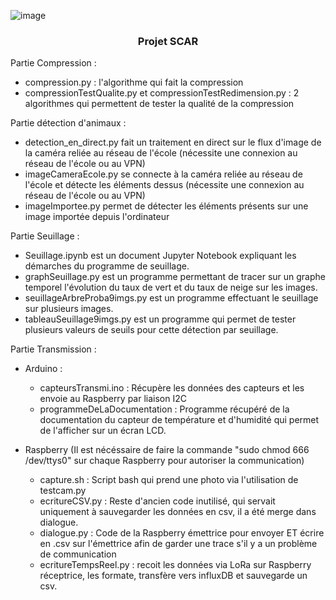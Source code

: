 
![image](https://github.com/Projet-SCAR/SCAR/assets/90306617/c388bb57-7889-41c6-8f22-ef493058995c)

<h3 align="center">Projet SCAR</h3>

Partie Compression :
- compression.py : l'algorithme qui fait la compression
- compressionTestQualite.py et compressionTestRedimension.py : 2 algorithmes qui permettent de tester la qualité de la compression
  
Partie détection d'animaux :
- detection_en_direct.py fait un traitement en direct sur le flux d'image de la caméra reliée au réseau de l'école (nécessite une connexion au réseau de l'école ou au VPN)
- imageCameraEcole.py se connecte à la caméra reliée au réseau de l'école et détecte les éléments dessus (nécessite une connexion au réseau de l'école ou au VPN)
- imageImportee.py permet de détecter les éléments présents sur une image importée depuis l'ordinateur

Partie Seuillage :
- Seuillage.ipynb est un document Jupyter Notebook expliquant les démarches du programme de seuillage.
- graphSeuillage.py est un programme permettant de tracer sur un graphe temporel l'évolution du taux de vert et du taux de neige sur les images.
- seuillageArbreProba9imgs.py est un programme effectuant le seuillage sur plusieurs images.
- tableauSeuillage9imgs.py est un programme qui permet de tester plusieurs valeurs de seuils pour cette détection par seuillage.

Partie Transmission :
  - Arduino :
    - capteursTransmi.ino : Récupère les données des capteurs et les envoie au Raspberry par liaison I2C
    - programmeDeLaDocumentation : Programme récupéré de la documentation du capteur de température et d'humidité qui permet de l'afficher sur un écran LCD.

  - Raspberry (Il est nécéssaire de faire la commande "sudo chmod 666 /dev/ttys0" sur chaque Raspberry pour autoriser la communication)
    - capture.sh : Script bash qui prend une photo via l'utilisation de testcam.py
    - ecritureCSV.py : Reste d'ancien code inutilisé, qui servait uniquement à sauvegarder les données en csv, il a été merge dans dialogue.
    - dialogue.py : Code de la Raspberry émettrice pour envoyer ET écrire en .csv sur l'émettrice afin de garder une trace s'il y a un problème de communication
    - ecritureTempsReel.py : recoit les données via LoRa sur Raspberry réceptrice, les formate, transfère vers influxDB et sauvegarde un csv.

